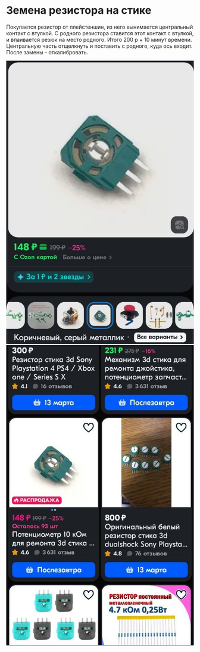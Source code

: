 # Земена резистора на стике

Покупается резистор от плейстеншин, из него вынимается центральный контакт с втулкой.  С родного резистора ставится этот контакт с втулкой, и впаивается резюк на место родного. Итого 200 р + 10 минут времени.  
Центральную часть отщелкнуть и поставить с родного, куда ось входит.  
После замены - откалибровать.

![](Resistor_1.jpg)  
![](Resistor_2.jpg)  

